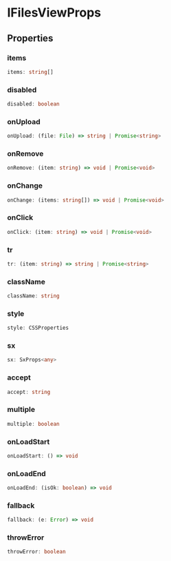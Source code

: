 # IFilesViewProps

## Properties

### items

```ts
items: string[]
```

### disabled

```ts
disabled: boolean
```

### onUpload

```ts
onUpload: (file: File) => string | Promise<string>
```

### onRemove

```ts
onRemove: (item: string) => void | Promise<void>
```

### onChange

```ts
onChange: (items: string[]) => void | Promise<void>
```

### onClick

```ts
onClick: (item: string) => void | Promise<void>
```

### tr

```ts
tr: (item: string) => string | Promise<string>
```

### className

```ts
className: string
```

### style

```ts
style: CSSProperties
```

### sx

```ts
sx: SxProps<any>
```

### accept

```ts
accept: string
```

### multiple

```ts
multiple: boolean
```

### onLoadStart

```ts
onLoadStart: () => void
```

### onLoadEnd

```ts
onLoadEnd: (isOk: boolean) => void
```

### fallback

```ts
fallback: (e: Error) => void
```

### throwError

```ts
throwError: boolean
```

